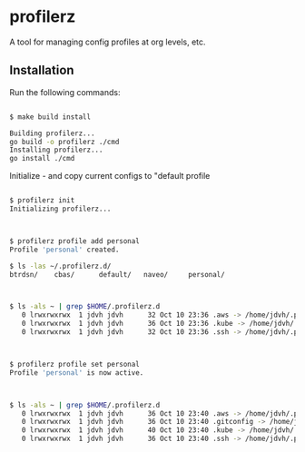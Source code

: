 # profilerz

A tool for managing config profiles at org levels, etc.

## Installation

Run the following commands:


```bash 

$ make build install

Building profilerz...
go build -o profilerz ./cmd
Installing profilerz...
go install ./cmd
```

Initialize - and copy current configs to "default profile 
```bash 

$ profilerz init            
Initializing profilerz...



$ profilerz profile add personal
Profile 'personal' created.

$ ls -las ~/.profilerz.d/
btrdsn/    cbas/      default/   naveo/     personal/



$ ls -als ~ | grep $HOME/.profilerz.d
   0 lrwxrwxrwx  1 jdvh jdvh      32 Oct 10 23:36 .aws -> /home/jdvh/.profilerz.d/cbas/aws
   0 lrwxrwxrwx  1 jdvh jdvh      36 Oct 10 23:36 .kube -> /home/jdvh/.profilerz.d/cbas/kubectl
   0 lrwxrwxrwx  1 jdvh jdvh      32 Oct 10 23:36 .ssh -> /home/jdvh/.profilerz.d/cbas/ssh



$ profilerz profile set personal     
Profile 'personal' is now active.



$ ls -als ~ | grep $HOME/.profilerz.d
   0 lrwxrwxrwx  1 jdvh jdvh      36 Oct 10 23:40 .aws -> /home/jdvh/.profilerz.d/personal/aws
   0 lrwxrwxrwx  1 jdvh jdvh      36 Oct 10 23:40 .gitconfig -> /home/jdvh/.profilerz.d/personal/git
   0 lrwxrwxrwx  1 jdvh jdvh      40 Oct 10 23:40 .kube -> /home/jdvh/.profilerz.d/personal/kubectl
   0 lrwxrwxrwx  1 jdvh jdvh      36 Oct 10 23:40 .ssh -> /home/jdvh/.profilerz.d/personal/ssh

   ```